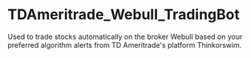 # TDAmeritrade_Webull_TradingBot
Used to trade stocks automatically on the broker Webull based on your preferred algorithm alerts from TD Ameritrade's platform Thinkorswim.
